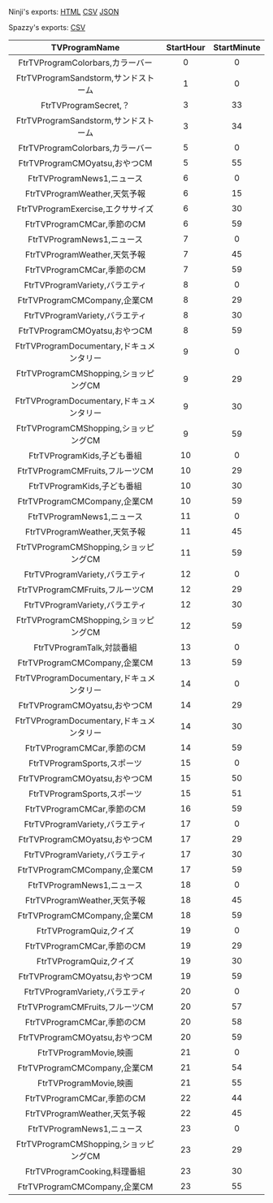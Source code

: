 Ninji's exports: [HTML](https://wuffs.org/acnh/bcsv_140/html/TVProgramSaturday.html) [CSV](https://wuffs.org/acnh/bcsv_140/csv/TVProgramSaturday.csv) [JSON](https://wuffs.org/acnh/bcsv_140/json/TVProgramSaturday.json)

Spazzy's exports: [CSV](JSON)

| TVProgramName | StartHour | StartMinute |
|:--:|:--:|:--:|
| FtrTVProgramColorbars,カラーバー | 0 | 0 | 
| FtrTVProgramSandstorm,サンドストーム | 1 | 0 | 
| FtrTVProgramSecret,？ | 3 | 33 | 
| FtrTVProgramSandstorm,サンドストーム | 3 | 34 | 
| FtrTVProgramColorbars,カラーバー | 5 | 0 | 
| FtrTVProgramCMOyatsu,おやつCM | 5 | 55 | 
| FtrTVProgramNews1,ニュース | 6 | 0 | 
| FtrTVProgramWeather,天気予報 | 6 | 15 | 
| FtrTVProgramExercise,エクササイズ | 6 | 30 | 
| FtrTVProgramCMCar,季節のCM | 6 | 59 | 
| FtrTVProgramNews1,ニュース | 7 | 0 | 
| FtrTVProgramWeather,天気予報 | 7 | 45 | 
| FtrTVProgramCMCar,季節のCM | 7 | 59 | 
| FtrTVProgramVariety,バラエティ | 8 | 0 | 
| FtrTVProgramCMCompany,企業CM | 8 | 29 | 
| FtrTVProgramVariety,バラエティ | 8 | 30 | 
| FtrTVProgramCMOyatsu,おやつCM | 8 | 59 | 
| FtrTVProgramDocumentary,ドキュメンタリー | 9 | 0 | 
| FtrTVProgramCMShopping,ショッピングCM | 9 | 29 | 
| FtrTVProgramDocumentary,ドキュメンタリー | 9 | 30 | 
| FtrTVProgramCMShopping,ショッピングCM | 9 | 59 | 
| FtrTVProgramKids,子ども番組 | 10 | 0 | 
| FtrTVProgramCMFruits,フルーツCM | 10 | 29 | 
| FtrTVProgramKids,子ども番組 | 10 | 30 | 
| FtrTVProgramCMCompany,企業CM | 10 | 59 | 
| FtrTVProgramNews1,ニュース | 11 | 0 | 
| FtrTVProgramWeather,天気予報 | 11 | 45 | 
| FtrTVProgramCMShopping,ショッピングCM | 11 | 59 | 
| FtrTVProgramVariety,バラエティ | 12 | 0 | 
| FtrTVProgramCMFruits,フルーツCM | 12 | 29 | 
| FtrTVProgramVariety,バラエティ | 12 | 30 | 
| FtrTVProgramCMShopping,ショッピングCM | 12 | 59 | 
| FtrTVProgramTalk,対談番組 | 13 | 0 | 
| FtrTVProgramCMCompany,企業CM | 13 | 59 | 
| FtrTVProgramDocumentary,ドキュメンタリー | 14 | 0 | 
| FtrTVProgramCMOyatsu,おやつCM | 14 | 29 | 
| FtrTVProgramDocumentary,ドキュメンタリー | 14 | 30 | 
| FtrTVProgramCMCar,季節のCM | 14 | 59 | 
| FtrTVProgramSports,スポーツ | 15 | 0 | 
| FtrTVProgramCMOyatsu,おやつCM | 15 | 50 | 
| FtrTVProgramSports,スポーツ | 15 | 51 | 
| FtrTVProgramCMCar,季節のCM | 16 | 59 | 
| FtrTVProgramVariety,バラエティ | 17 | 0 | 
| FtrTVProgramCMOyatsu,おやつCM | 17 | 29 | 
| FtrTVProgramVariety,バラエティ | 17 | 30 | 
| FtrTVProgramCMCompany,企業CM | 17 | 59 | 
| FtrTVProgramNews1,ニュース | 18 | 0 | 
| FtrTVProgramWeather,天気予報 | 18 | 45 | 
| FtrTVProgramCMCompany,企業CM | 18 | 59 | 
| FtrTVProgramQuiz,クイズ | 19 | 0 | 
| FtrTVProgramCMCar,季節のCM | 19 | 29 | 
| FtrTVProgramQuiz,クイズ | 19 | 30 | 
| FtrTVProgramCMOyatsu,おやつCM | 19 | 59 | 
| FtrTVProgramVariety,バラエティ | 20 | 0 | 
| FtrTVProgramCMFruits,フルーツCM | 20 | 57 | 
| FtrTVProgramCMCar,季節のCM | 20 | 58 | 
| FtrTVProgramCMOyatsu,おやつCM | 20 | 59 | 
| FtrTVProgramMovie,映画 | 21 | 0 | 
| FtrTVProgramCMCompany,企業CM | 21 | 54 | 
| FtrTVProgramMovie,映画 | 21 | 55 | 
| FtrTVProgramCMCar,季節のCM | 22 | 44 | 
| FtrTVProgramWeather,天気予報 | 22 | 45 | 
| FtrTVProgramNews1,ニュース | 23 | 0 | 
| FtrTVProgramCMShopping,ショッピングCM | 23 | 29 | 
| FtrTVProgramCooking,料理番組 | 23 | 30 | 
| FtrTVProgramCMCompany,企業CM | 23 | 55 | 
